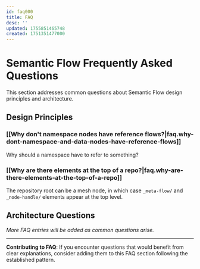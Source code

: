 ```yaml
---
id: faq000
title: FAQ
desc: ''
updated: 1755851465748
created: 1751351477000
---
```


# Semantic Flow Frequently Asked Questions

This section addresses common questions about Semantic Flow design principles and architecture.

## Design Principles

### [[Why don't namespace nodes have reference flows?|faq.why-dont-namespace-and-data-nodes-have-reference-flows]]
Why should a namespace have to refer to something?

### [[Why are there elements at the top of a repo?|faq.why-are-there-elements-at-the-top-of-a-repo]]
The repository root can be a mesh node, in which case `_meta-flow/` and `_node-handle/` elements appear at the top level. 

## Architecture Questions

*More FAQ entries will be added as common questions arise.*

---

**Contributing to FAQ**: If you encounter questions that would benefit from clear explanations, consider adding them to this FAQ section following the established pattern.
